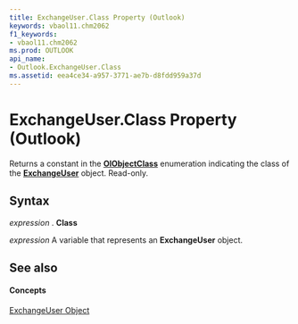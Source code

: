 ```yaml
---
title: ExchangeUser.Class Property (Outlook)
keywords: vbaol11.chm2062
f1_keywords:
- vbaol11.chm2062
ms.prod: OUTLOOK
api_name:
- Outlook.ExchangeUser.Class
ms.assetid: eea4ce34-a957-3771-ae7b-d8fdd959a37d
---
```



# ExchangeUser.Class Property (Outlook)

Returns a constant in the  **[OlObjectClass](olobjectclass-enumeration-outlook.md)** enumeration indicating the class of the **[ExchangeUser](exchangeuser-object-outlook.md)** object. Read-only.


## Syntax

 _expression_ . **Class**

 _expression_ A variable that represents an **ExchangeUser** object.


## See also


#### Concepts


[ExchangeUser Object](exchangeuser-object-outlook.md)

